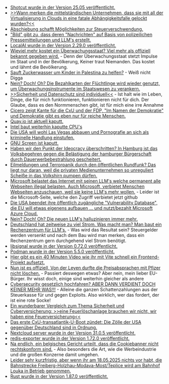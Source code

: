 * [Shotcut wurde in der Version 25.05 veröffentlicht.](https://www.phoronix.com/news/Shotcut-25.05-Video-Editor)
* [>>Wann merken die mittelständischen Unternehmen, dass sie mit all der Virtualisierung in Clouds in eine fatale Abhängigkeitsfalle gelockt wurden?<<](https://www.borncity.com/blog/2025/05/12/parallels-umfrage-63-prozent-der-mittelstaendischen-unternehmen-suchen-nach-einer-neuen-vdi-oder-daas-loesung/)
* [Abschiebung schafft Möglichkeiten zur Steuerverschwendung.](https://blog.fefe.de/?ts=96dc9704)
* ["Bild" gibt zu, dass deren "Nachrichten" auf Basis von polizeilichen Pressemitteilungen und LLM's erstellt.](https://blog.fefe.de/?ts=96df2191)
* [LocalAI wurde in der Version 2.29.0 veröffentlicht.](https://github.com/mudler/LocalAI/releases/tag/v2.29.0)
* [Wieviel mehr kostet ein Überwachungsstaat? Viel mehr als offiziell bekannt gegeben wird.](https://netzpolitik.org/2025/ueberwachungsgesamtrechnung-mehr-transparenz-waere-auch-im-sinne-der-behoerden-selbst/) - Denn der Überwachungsstaat stetzt Impulse im Staat und in der Bevölkerung, Keiner traut Niemanden. Das kostet und lähmt die Bevölkerung.
* [Sauft Zuckerwasser um Kinder in Palestina zu helfen?](https://tuxproject.de/blog/2025/05/medienkritik-in-kurze-bombencola-mit-reis/) - Weiß nicht Digga
* [Nein? Doch! Oh? Die Bezahlkarten der Flüchtlinge wird wieder genutzt, um Überwachungsinstrumente im Staatswesen zu verankern.](https://netzpolitik.org/2025/bezahlkarten-ueberweisungsfreigaben-sind-ein-datenschutzproblem/)
* [>>Sicherheit und Datenschutz sind individuell<<](https://www.kuketz-blog.de/it-sicherheit-und-datenschutz-es-gibt-keine-loesung-fuer-alle/) - Ist halt wie im Leben, Dinge, die für mich funktionieren, funktionieren nicht für dich. Der Glaube, dass es den Normmenschen gibt, ist für mich eine irre Annahme
* [Cicero zeigt Kante für die CxU und der FDP, "Im Namen der Demokratie" und Demokratie gibt es eben nur für reiche Menschen.](https://blog.fefe.de/?ts=96dd6b45)
* [Quay.io ist aktuell kaputt.](https://status.redhat.com/incidents/k7kvfvgfrbdf)
* [Intel baut weiterhin kaputte CPU's](https://blog.fefe.de/?ts=96ddbb10)
* [Die USA will wohl Las Vegas abbauen und Pornografie an sich als kriminelle Handlung einstufen.](https://blog.fefe.de/?ts=96ddb0e1)
* [GNU Screen ist kaputt.](https://www.openwall.com/lists/oss-security/2025/05/12/1)
* [Haben wir den Punkt der Ideocracy überschritten? In Hamburg ist das Volksbegehren gegen die Belästigung der hamburger Bürgerschaft durch Dauerwerbebestrahlung gescheitert.](https://blog.fefe.de/?ts=96dbc268)
* [Eilmeldungen und Terrorpanik durch den öffentlichen Rundfunk? Das liegt nur daran, weil die privaten Medienunternehmen so unreguliert Scheiße in das Volkshirn pumpen dürfen.](https://blog.fefe.de/?ts=96dbc1a5)
* [Microsoft belastet das Internet mit seinen LLM's welche permanent alle Webseiten illegal belasten. Auch Microsoft, verbietet Menschen Webseiten anzuschauen, weil sie keine LLM's mehr wollen.](https://blog.fefe.de/?ts=96da4e22) - Leider ist die Microsoft-Seite, welche den Zugriff verbietet jetzt github
* [Die USA beendet ihre öffentlich zugängliche "Vulnerability Database", die EU will etwas eigenens aufbauen ... und nutzt/bezahlt Microsoft Azure Cloud.](https://blog.fefe.de/?ts=96daaff1)
* [Nein? Doch! Oh? Die neuen LLM's halluzinieren immer mehr.](https://blog.fefe.de/?ts=96daa66f)
* [Deutschland hat zeitweise zu viel Strom. Was macht man? Man baut ein Rechenzentrum für LLM's.](https://blog.fefe.de/?ts=96daa450) - Was wird das Resultat sein? Steuergelder werden versenkt und nach dem Bau wird man merken, dass ein Rechenzentrum gern durchgehend viel Strom benötigt.
* [libsignal wurde in der Version 0.72.0 veröffentlicht.](https://github.com/signalapp/libsignal/releases/tag/v0.72.0)
* [Podman wurde in der Version 5.5.0 veröffentlicht.](https://github.com/containers/podman/releases/tag/v5.5.0)
* [Hier gibt es ein 40 Minuten Video wie ihr mit Vite schnell ein Frontend-Projekt aufsetzt.](https://www.freecodecamp.org/news/learn-vite-for-a-better-web-development-workflow/)
* [Nun ist es offiziell, Von der Leyen durfte die Preisabsprachen mit Pfizer nicht löschen.](https://netzpolitik.org/2025/gerichtsurteil-zu-pfizergate-von-der-leyen-hat-bei-der-transparenz-geschummelt/) - Passiert deswegen etwas? Aber nein, mein lieber EU-Bürger. Ihr wisst doch, einige sind weiterhin gleicher als andere
* [Cybersecurity gesetzlich hochfahren? ABER DANN VERDIENT DOCH KEINER MEHR WAS!!!](https://blog.fefe.de/?ts=96d8d474) - Alleine die ganzen Schattenzahlungen aus der Steuerkasse für und gegen Exploits. Also wirklich, wer das fordert, der ist eine rote Socke!
* [Ein wunderbarer Vergleich zum Thema Sicherheit und Cyberversicherung: >>eine Feuerlöschanlage brauchen wir nicht, wir haben eine Feuerversicherung<<](https://blog.fefe.de/?ts=96db2139)
* [Das erste CxU-transatlantik-U-Boot zündet: Die Zölle der USA gegenüber Deutschland sind in Ordnung.](https://blog.fefe.de/?ts=96db78c7)
* [Nextcloud server wurde in der Version 31.0.5 veröffentlicht.](https://github.com/nextcloud/server/releases/tag/v31.0.5)
* [redis-exporter wurde in der Version 1.72.0 veröffentlicht.](https://github.com/oliver006/redis_exporter/releases/tag/v1.72.0)
* [Na endlich, ein belgisches Gericht urteilt, dass die Cookiebanner nicht rechtskonform sind.](https://netzpolitik.org/2025/urteil-zu-werbe-einwilligungen-ringen-um-deutungshoheit/) - Also besonders die Art, wie die Werbeindustrie und die großen Konzerne damit umgehen.
* [Leider sehr kurzfristig, aber wenn ihr am 18.05.2025 nichts vor habt, die Bahnstrecke Freiberg-Holzhau-Modava-Most/Teplice wird am Bahnhof Louka in Betrieb genommen.](https://www.fva-holzhau.de/18052025-LOUKA-UNTER-DAMPF.6102-1.htm)
* [Rust wurde in der Version 1.87.0 veröffentlicht.](https://blog.rust-lang.org/2025/05/15/Rust-1.87.0/)
